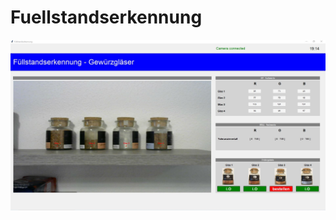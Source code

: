 # Fuellstandserkennung

![Image](https://github.com/ghaiden/Fuellstandserkennung/blob/main/Images/GUI.JPG)
